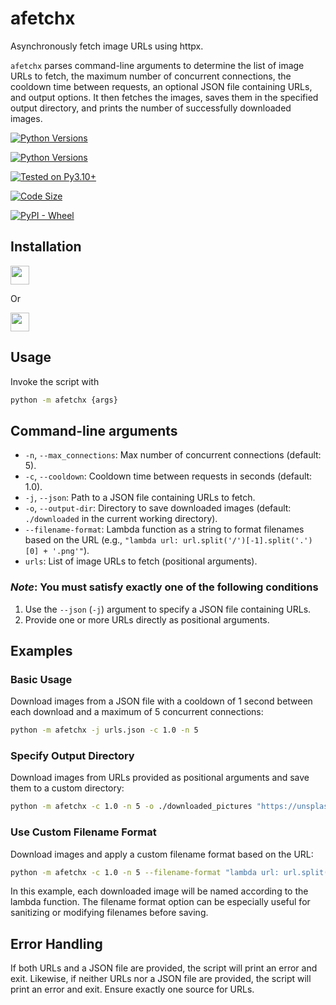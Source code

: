 # afetchx

Asynchronously fetch image URLs using httpx.

`afetchx` parses command-line arguments to determine the list of image URLs to fetch, the maximum number of concurrent connections, the cooldown time between requests, an optional JSON file containing URLs, and output options. It then fetches the images, saves them in the specified output directory, and prints the number of successfully downloaded images.

[![Python Versions](https://img.shields.io/pypi/pyversions/afetchx)](https://github.com/DJStompZone/afetchx/releases/latest)

[![Python Versions](https://img.shields.io/badge/python%203.13-yes%20✅-blue)](https://github.com/DJStompZone/afetchx/releases/latest)

[![Tested on Py3.10+](https://github.com/DJStompZone/afetchx/actions/workflows/tests.yml/badge.svg)](https://github.com/DJStompZone/afetchx/actions/workflows/tests.yml)

[![Code Size](https://img.shields.io/github/languages/code-size/djstompzone/afetchx)](https://github.com/djstompzone/afetchx/releases/latest)

[![PyPI - Wheel](https://img.shields.io/pypi/wheel/afetchx)](https://pypi.org/projects/afetchx)

## Installation

<a href="https://pypi.org/projects/afetchx"><img src="https://github.com/user-attachments/assets/471667e2-bd29-47b0-b414-055c21740040" height="30px"></a>

Or

<a href="https://github.com/DJStompZone/afetchx/archive/refs/heads/master.zip"><img src="https://github.com/user-attachments/assets/86df3959-e061-4e18-9603-3fa805b4a31e" height="30px"></a>

## Usage

Invoke the script with

```bash
python -m afetchx {args}
```

## Command-line arguments

- `-n`, `--max_connections`: Max number of concurrent connections (default: 5).
- `-c`, `--cooldown`: Cooldown time between requests in seconds (default: 1.0).
- `-j`, `--json`: Path to a JSON file containing URLs to fetch.
- `-o`, `--output-dir`: Directory to save downloaded images (default: `./downloaded` in the current working directory).
- `--filename-format`: Lambda function as a string to format filenames based on the URL (e.g., `"lambda url: url.split('/')[-1].split('.')[0] + '.png'"`).
- `urls`: List of image URLs to fetch (positional arguments).

### *Note*: You must satisfy exactly one of the following conditions

1. Use the `--json` (`-j`) argument to specify a JSON file containing URLs.
2. Provide one or more URLs directly as positional arguments.

## Examples

### Basic Usage

Download images from a JSON file with a cooldown of 1 second between each download and a maximum of 5 concurrent connections:

```bash
python -m afetchx -j urls.json -c 1.0 -n 5
```

### Specify Output Directory

Download images from URLs provided as positional arguments and save them to a custom directory:

```bash
python -m afetchx -c 1.0 -n 5 -o ./downloaded_pictures "https://unsplash.it/256.jpg" "https://unsplash.it/512.jpg"
```

### Use Custom Filename Format

Download images and apply a custom filename format based on the URL:

```bash
python -m afetchx -c 1.0 -n 5 --filename-format "lambda url: url.split('/')[-1].split('.')[0] + '.png'" "https://example.com/image1.png" "https://example.com/image2.jpg"
```

In this example, each downloaded image will be named according to the lambda function. The filename format option can be especially useful for sanitizing or modifying filenames before saving.

## Error Handling

If both URLs and a JSON file are provided, the script will print an error and exit. Likewise, if neither URLs nor a JSON file are provided, the script will print an error and exit. Ensure exactly one source for URLs.
